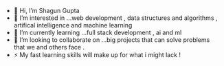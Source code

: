 - 👋 Hi, I’m Shagun Gupta
- 👀 I’m interested in ...web development , data structures and algorithms , artifical intelligence and machine learning
- 🌱 I’m currently learning ...full stack development , ai and ml 
- 💞️ I’m looking to collaborate on ...big projects that can solve problems that we and others face .
- ⚡ My fast learning skills  will make up for what i might lack !


<!---
MissLostCodes/MissLostCodes is a ✨ special ✨ repository because its `README.md`

--- >

